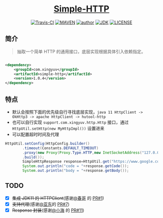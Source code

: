 <h1 align="center"><a href="https://github.com/xkcoding/simple-http" target="_blank">Simple-HTTP</a></h1>
<p align="center">
<a href="https://travis-ci.com/xkcoding/simple-http" target="_blank"><img alt="Travis-CI" src="https://travis-ci.com/xkcoding/simple-http.svg?branch=master"/></a>
  <a href="https://search.maven.org/artifact/com.xkcoding.http/simple-http" target="_blank"><img alt="MAVEN" src="https://img.shields.io/maven-central/v/com.xkcoding.http/simple-http.svg?color=brightgreen&label=Maven%20Central"></a>
  <a href="https://xkcoding.com" target="_blank"><img alt="author" src="https://img.shields.io/badge/author-Yangkai.Shen-blue.svg"/></a>
  <a href="https://www.oracle.com/technetwork/java/javase/downloads/index.html" target="_blank"><img alt="JDK" src="https://img.shields.io/badge/JDK-1.8.0_162-orange.svg"/></a>
  <a href="https://github.com/xkcoding/simple-http/blob/master/LICENSE" target="_blank"><img alt="LICENSE" src="https://img.shields.io/github/license/xkcoding/simple-http.svg"/></a>
</p>

## 简介

> 抽取一个简单 HTTP 的通用接口，底层实现根据具体引入依赖指定。

```xml

<dependency>
    <groupId>com.xingyuv</groupId>
    <artifactId>simple-http</artifactId>
    <version>1.0.4</version>
</dependency>
```

## 特点

- 默认会按照下面的优先级自行寻找底层实现，`java 11 HttpClient -> OkHttp3 -> apache HttpClient -> hutool-http`
- 也可以自行实现 `support.com.xingyuv.http.Http` 接口，通过 `HttpUtil.setHttp(new MyHttpImpl())` 设置进来
- 可以配置超时时间及代理

```java
HttpUtil.setConfig(HttpConfig.builder()
        .timeout(Constants.DEFAULT_TIMEOUT)
        .proxy(new Proxy(Proxy.Type.HTTP,new InetSocketAddress("127.0.0.1",10080)))
        .build());
        SimpleHttpResponse response=HttpUtil.get("https://www.google.com");
        System.out.println("code = "+response.getCode());
        System.out.println("body = "+response.getBody());
```

## TODO

- [x] ~~集成 JDK11 的 HTTPClient~~(感谢[@春哥](https://github.com/ChunMengLu)
  的 [PR#1](https://github.com/xkcoding/simple-http/pull/1))
- [x] ~~支持代理~~(感谢[@亚东](https://github.com/zhangyd-c)的 [PR#7](https://github.com/xkcoding/simple-http/pull/7))
- [x] ~~Response 封装~~(感谢[@小海](https://github.com/Mvbbb)
  的 [PR#11](https://github.com/xkcoding/simple-http/pull/11))
